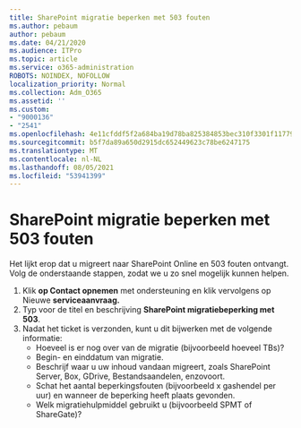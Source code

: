 ```yaml
---
title: SharePoint migratie beperken met 503 fouten
ms.author: pebaum
author: pebaum
ms.date: 04/21/2020
ms.audience: ITPro
ms.topic: article
ms.service: o365-administration
ROBOTS: NOINDEX, NOFOLLOW
localization_priority: Normal
ms.collection: Adm_O365
ms.assetid: ''
ms.custom:
- "9000136"
- "2541"
ms.openlocfilehash: 4e11cfddf5f2a684ba19d78ba825384853bec310f3301f1177971c0a04548c05
ms.sourcegitcommit: b5f7da89a650d2915dc652449623c78be6247175
ms.translationtype: MT
ms.contentlocale: nl-NL
ms.lasthandoff: 08/05/2021
ms.locfileid: "53941399"
---
```

# <a name="sharepoint-migration-throttling-with-503-errors"></a>SharePoint migratie beperken met 503 fouten

Het lijkt erop dat u migreert naar SharePoint Online en 503 fouten ontvangt. Volg de onderstaande stappen, zodat we u zo snel mogelijk kunnen helpen.

1. Klik **op Contact opnemen** met ondersteuning en klik vervolgens op Nieuwe **serviceaanvraag.**
2. Typ voor de titel en beschrijving **SharePoint migratiebeperking met 503**.
3. Nadat het ticket is verzonden, kunt u dit bijwerken met de volgende informatie:
    - Hoeveel is er nog over van de migratie (bijvoorbeeld hoeveel TBs)?
    - Begin- en einddatum van migratie.
    - Beschrijf waar u uw inhoud vandaan migreert, zoals SharePoint Server, Box, GDrive, Bestandsaandelen, enzovoort.
    - Schat het aantal beperkingsfouten (bijvoorbeeld x gashendel per uur) en wanneer de beperking heeft plaats gevonden.
    - Welk migratiehulpmiddel gebruikt u (bijvoorbeeld SPMT of ShareGate)?
